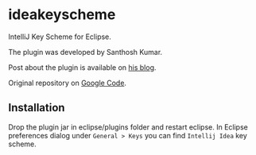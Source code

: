 ideakeyscheme
=============

IntelliJ Key Scheme for Eclipse.

The plugin was developed by Santhosh Kumar.

Post about the plugin is available on [his blog](http://www.jroller.com/santhosh/entry/intellij_idea_key_scheme_for).

Original repository on [Google Code](https://code.google.com/p/ideakeyscheme/).

Installation
-----------------

Drop the plugin jar in eclipse/plugins folder and restart eclipse.
In Eclipse preferences dialog under `General > Keys` you can find `Intellij Idea` key scheme.
